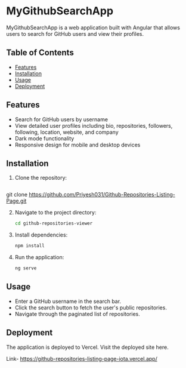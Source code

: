 # MyGithubSearchApp

MyGithubSearchApp is a web application built with Angular that allows users to search for GitHub users and view their profiles.

## Table of Contents

- [Features](#features)
- [Installation](#installation)
- [Usage](#usage)
- [Deployment](#deployment)

## Features

- Search for GitHub users by username
- View detailed user profiles including bio, repositories, followers, following, location, website, and company
- Dark mode functionality
- Responsive design for mobile and desktop devices

## Installation

1. Clone the repository:
   ```bash
git clone https://github.com/Priyesh031/Github-Repositories-Listing-Page.git
  

2. Navigate to the project directory:
   ```bash
   cd github-repositories-viewer
   
3. Install dependencies:
   ```bash
   npm install

4. Run the application:
   ```bash
   ng serve

## Usage

- Enter a GitHub username in the search bar.
- Click the search button to fetch the user's public repositories.
- Navigate through the paginated list of repositories.

## Deployment

The application is deployed to Vercel. Visit the deployed site here.

Link- https://github-repositories-listing-page-iota.vercel.app/




